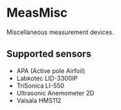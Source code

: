 # MeasMisc
Miscellaneous measurement devices.

## Supported sensors
- APA (Active pole Airfoil)
- Labkotec LID-3300IP
- TriSonica LI-550
- Ultrasonic Anemometer 2D
- Vaisala HMS112
